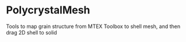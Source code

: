 # PolycrystalMesh
Tools to map grain structure from MTEX Toolbox to shell mesh, and then drag 2D shell to solid
